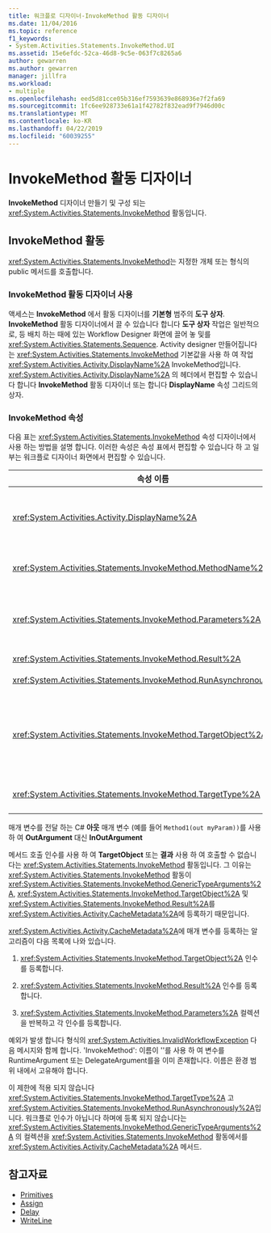 ```yaml
---
title: 워크플로 디자이너-InvokeMethod 활동 디자이너
ms.date: 11/04/2016
ms.topic: reference
f1_keywords:
- System.Activities.Statements.InvokeMethod.UI
ms.assetid: 15e6efdc-52ca-46d8-9c5e-063f7c8265a6
author: gewarren
ms.author: gewarren
manager: jillfra
ms.workload:
- multiple
ms.openlocfilehash: eed5d81cce05b316ef7593639e868936e7f2fa69
ms.sourcegitcommit: 1fc6ee928733e61a1f42782f832ead9f7946d00c
ms.translationtype: MT
ms.contentlocale: ko-KR
ms.lasthandoff: 04/22/2019
ms.locfileid: "60039255"
---
```

# <a name="invokemethod-activity-designer"></a>InvokeMethod 활동 디자이너

**InvokeMethod** 디자이너 만들기 및 구성 되는 <xref:System.Activities.Statements.InvokeMethod> 활동입니다.

## <a name="the-invokemethod-activity"></a>InvokeMethod 활동

<xref:System.Activities.Statements.InvokeMethod>는 지정한 개체 또는 형식의 public 메서드를 호출합니다.

### <a name="use-the-invokemethod-activity-designer"></a>InvokeMethod 활동 디자이너 사용

액세스는 **InvokeMethod** 에서 활동 디자이너를 **기본형** 범주의 **도구 상자**. **InvokeMethod** 활동 디자이너에서 끌 수 있습니다 합니다 **도구 상자** 작업은 일반적으로, 등 배치 하는 때에 있는 Workflow Designer 화면에 끌어 놓 및를 <xref:System.Activities.Statements.Sequence>. Activity designer 만들어집니다는 <xref:System.Activities.Statements.InvokeMethod> 기본값을 사용 하 여 작업 <xref:System.Activities.Activity.DisplayName%2A> InvokeMethod입니다. <xref:System.Activities.Activity.DisplayName%2A> 의 헤더에서 편집할 수 있습니다 합니다 **InvokeMethod** 활동 디자이너 또는 합니다 **DisplayName** 속성 그리드의 상자.

### <a name="the-invokemethod-properties"></a>InvokeMethod 속성

다음 표는 <xref:System.Activities.Statements.InvokeMethod> 속성 디자이너에서 사용 하는 방법을 설명 합니다. 이러한 속성은 속성 표에서 편집할 수 있습니다 하 고 일부는 워크플로 디자이너 화면에서 편집할 수 있습니다.

|속성 이름|필수|사용법|
|-|--------------|-|
|<xref:System.Activities.Activity.DisplayName%2A>|False|<xref:System.Activities.Statements.InvokeMethod> 활동의 이름입니다. 기본값은 InvokeMethod입니다.<br /><br /> 하지만 <xref:System.Activities.Activity.DisplayName%2A> 은 꼭 필요 하지 하나를 사용 하는 것이 좋습니다.|
|<xref:System.Activities.Statements.InvokeMethod.MethodName%2A>|True|작업이 실행될 때 호출할 메서드의 이름입니다. 호출된 된 메서드에서 선언 해야 합니다 **공용**합니다. 이 속성에는 디자이너 화면에서 편집할 수 있습니다 이며 필수입니다.|
|<xref:System.Activities.Statements.InvokeMethod.Parameters%2A>|False|호출되는 메서드의 매개 변수 컬렉션입니다. 메서드 시그니처에 표시되는 것과 동일한 순서대로 컬렉션에 매개 변수를 추가해야 합니다. 표시할 합니다 **매개 변수** 이 속성을 설정할 수 있는 대화 상자에서 줄임표 단추를 클릭 합니다 **매개 변수** 속성 그리드의 필드입니다. 클릭 합니다 **인수 만들기** 단추 매개 변수를 추가 합니다.|
|<xref:System.Activities.Statements.InvokeMethod.Result%2A>|False|메서드 호출의 반환 값입니다.|
|<xref:System.Activities.Statements.InvokeMethod.RunAsynchronously%2A>|True|메서드가 비동기적으로 호출되는지 여부를 지정합니다. 기본값은 **False**합니다.|
|<xref:System.Activities.Statements.InvokeMethod.TargetObject%2A>|False|호출할 메서드가 포함된 개체입니다. 이 속성은 디자이너 화면에서 편집할 수 있습니다.<br /><br /> <xref:System.Activities.Statements.InvokeMethod.TargetObject%2A> 또는 <xref:System.Activities.Statements.InvokeMethod.TargetType%2A>을 설정해야 합니다.|
|<xref:System.Activities.Statements.InvokeMethod.TargetType%2A>|False|<xref:System.Activities.Statements.InvokeMethod.TargetObject%2A>의 형식입니다. 이 속성은 디자이너 화면에서 편집할 수 있습니다. 이 속성은 호출된 메서드가 정적인 경우에만 설정해야 합니다.|

매개 변수를 전달 하는 C# **아웃** 매개 변수 (예를 들어 `Method1(out myParam))`를 사용 하 여 **OutArgument** 대신 **InOutArgument**

메서드 호출 인수를 사용 하 여 **TargetObject** 또는 **결과** 사용 하 여 호출할 수 없습니다는 <xref:System.Activities.Statements.InvokeMethod> 활동입니다. 그 이유는 <xref:System.Activities.Statements.InvokeMethod> 활동이 <xref:System.Activities.Statements.InvokeMethod.GenericTypeArguments%2A>, <xref:System.Activities.Statements.InvokeMethod.TargetObject%2A> 및 <xref:System.Activities.Statements.InvokeMethod.Result%2A>를 <xref:System.Activities.Activity.CacheMetadata%2A>에 등록하기 때문입니다.

<xref:System.Activities.Activity.CacheMetadata%2A>에 매개 변수를 등록하는 알고리즘이 다음 목록에 나와 있습니다.

1. <xref:System.Activities.Statements.InvokeMethod.TargetObject%2A> 인수를 등록합니다.

2. <xref:System.Activities.Statements.InvokeMethod.Result%2A> 인수를 등록합니다.

3. <xref:System.Activities.Statements.InvokeMethod.Parameters%2A> 컬렉션을 반복하고 각 인수를 등록합니다.

예외가 발생 합니다 형식의 <xref:System.Activities.InvalidWorkflowException> 다음 메시지와 함께 합니다. 'InvokeMethod': 이름이 ''를 사용 하 여 변수를 RuntimeArgument 또는 DelegateArgument를을 이미 존재합니다. 이름은 환경 범위 내에서 고유해야 합니다.

이 제한에 적용 되지 않습니다 <xref:System.Activities.Statements.InvokeMethod.TargetType%2A> 고 <xref:System.Activities.Statements.InvokeMethod.RunAsynchronously%2A>입니다. 워크플로 인수가 아닙니다 하며에 등록 되지 않습니다는 <xref:System.Activities.Statements.InvokeMethod.GenericTypeArguments%2A> 의 컬렉션을 <xref:System.Activities.Statements.InvokeMethod> 활동에서를 <xref:System.Activities.Activity.CacheMetadata%2A> 메서드.

## <a name="see-also"></a>참고자료

- [Primitives](../workflow-designer/primitives-activity-designers.md)
- [Assign](../workflow-designer/assign-activity-designer.md)
- [Delay](../workflow-designer/delay-activity-designer.md)
- [WriteLine](../workflow-designer/writeline-activity-designer.md)